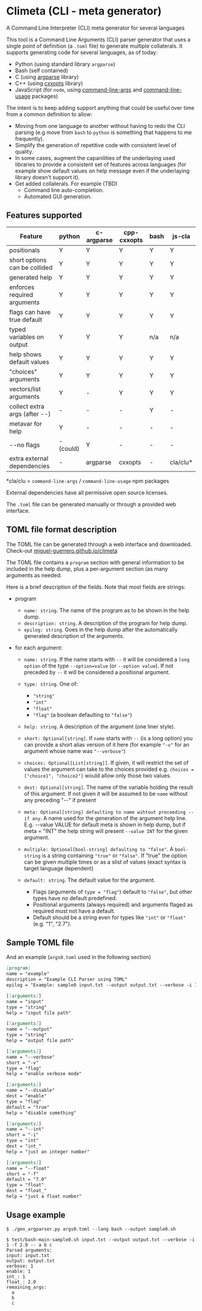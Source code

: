 # Climeta (CLI - meta generator)

A Command Line Interpreter (CLI) meta generator for several languages

This tool is a Command Line Arguments (CLI) parser generator that uses a single point of definition (a `.toml` file) to generate multiple collaterals. It supports generating code for several languages, as of today:

- Python (using standard library `argparse`)
- Bash (self contained)
- C (using [argparse](https://github.com/cofyc/argparse) library)
- C++ (using [cxxopts](https://github.com/jarro2783/cxxopts) library)
- JavaScript (for `node`, using [command-line-args](https://www.npmjs.com/package/command-line-args) and [command-line-usage](https://www.npmjs.com/package/command-line-usage) packages)

The intent is to keep adding support anything that could be useful over time from a common definition to allow: 
- Moving from one language to another without having to redo the CLI parsing (e.g move from `bash` to `python` is something that happens to me frequently).
- Simplify the generation of repetitive code with consistent level of quality.
- In some cases, augment the capanilities of the underlaying used libraries to provide a consistent set of features across languages (for example show default values on help message even if the underlaying library doesn't support it).
- Get added collaterals. For example (TBD)
  - Command line auto-completion.
  - Automated GUI generation.
 
## Features supported

| Feature                       |   python    |  c-argparse | cpp-cxxopts |  bash     | js-cla   |
|-------------------------------|-------------|-------------|-------------|-----------|----------|
| positionals                   | Y           | Y           | Y           | Y         | Y        |
| short options can be collided | Y           | Y           | Y           | Y         | Y        |
| generated help                | Y           | Y           | Y           | Y         | Y        |
| enforces required arguments   | Y           | Y           | Y           | Y         | Y        |
| flags can have true default   | Y           | Y           | Y           | Y         | Y        |
| typed variables on output     | Y           | Y           | Y           | n/a       | n/a      | 
| help shows default values     | Y           | Y           | Y           | Y         | Y        |
| "choices" arguments           | Y           | Y           | Y           | Y         | Y        |
| vectors/list arguments        | Y           | -           | Y           | Y         | Y        |
| collect extra args (after --) | -           | -           | -           | Y         | -        |
| metavar for help              | Y           | -           | -           | -         | -        |
| --no flags                    | -(could)    | Y           | -           | -         | -        |
| extra external dependencies   | -           | argparse    | cxxopts     | -         | cla/clu* |

*cla/clu = `command-line-args` / `command-line-usage` npm packages

External dependencies have all permissive open source licenses.

The `.toml` file can be generated manually or through a provided web interface.

## TOML file format description

The TOML file can be generated through a web interface and downloaded. Check-out [miguel-guerrero.github.io/climeta](https://miguel-guerrero.github.io/climeta)

The TOML file contains a `program` section with general information to be included in the help dump, plus a per-argument section (as many arguments as needed:

Here is a brief description of the fields. Note that most fields are strings:

- program
  - `name: string`. The name of the program as to be shown in the help dump.
  - `description: string`. A description of the program for help dump.
  - `epilog: string`. Goes in the help dump after the automatically generated description of the arguments.
 
- for each argument:
  - `name: string`. If the name starts with `--` it will be considered a `long option` of the type `--option=value` (or `--option value`). If not preceded by `--` it will be considered a positional argument.
  - `type: string`. One of:
     - `"string"`
     - `"int"`
     - `"float"`
     - `"flag"` (a boolean defaulting to `"false"`)
  - `help: string`. A description of the argument (one liner style).
  - `short: Optional[string]`. If `name` starts with `--` (is a long option) you can provide a short alias version of it here (for example `"-v"` for an argument whose name was `"--verbose"`)
  - `choices: Optional[List[string]]`. If given, it will restrict the set of values the argument can take to the choices provided e.g. `choices = ["choice1", "choice2"]` would allow only those two values.
  - `dest: Optional[string]`. The name of the variable holding the result of this argument. If not given it will be assumed to be `name` without any preceding "--" if present
  - `meta: Optional[string] defaulting to name wihtout preceeding -- if any`. A name used for the generation of the argument help line. E.g. --value VALUE for default meta is shown in help dump, but if meta = "INT" the help string will present `--value INT` for the given argument.

  - `multiple: Optional[bool-string] defaulting to "false"`. A `bool-string` is a string containing `"true"` or `"false"`. If "true" the option can be given multiple times or as a slist of values (exact syntax is target language dependent)
  - `default: string`. The default value for the argument.
    - Flags (arguments of `type = "flag"`) default to `"false"`, but other types have no default predefined.
    - Positional arguments (always required) and arguments flaged as required must not have a default.
    - Default should be a string even for types like `"int"` or `"float"` (e.g. "1", "2.7").
    
## Sample TOML file

And an example (`args0.toml` used in the following section)

```markdown
[program]
name = "example"
description = "Example CLI Parser using TOML"
epilog = "Example: sample0 input.txt --output output.txt --verbose -i 1 -f 2.0"

[[arguments]]
name = "input"
type = "string"
help = "input file path"

[[arguments]]
name = "--output"
type = "string"
help = "output file path"

[[arguments]]
name = "--verbose"
short = "-v"
type = "flag"
help = "enable verbose mode"

[[arguments]]
name = "--disable"
dest = "enable"
type = "flag"
default = "true"
help = "disable something"

[[arguments]]
name = "--int"
short = "-i"
type = "int"
dest = "int_"
help = "just an integer number"

[[arguments]]
name = "--float"
short = "-f"
default = "7.0"
type = "float"
dest = "float_"
help = "just a float number"
```

## Usage example

```
$ ./gen_argparser.py args0.toml --lang bash --output sample0.sh

$ test/bash-main-sample0.sh input.txt --output output.txt --verbose -i 1 -f 2.0 -- a b c                                                               Parsed arguments:
input: input.txt
output: output.txt
verbose: 1
enable: 1
int_: 1
float_: 2.0
remaining_args:
  a
  b
  c                    
```

